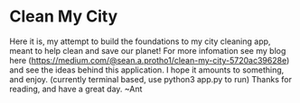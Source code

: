 # Clean My City
Here it is, my attempt to build the foundations to my city cleaning app, meant to help clean and 
save our planet! For more infomation see my blog here (https://medium.com/@sean.a.protho1/clean-my-city-5720ac39628e) 
 and see the ideas behind this application. I hope it amounts to something, and enjoy. (currently
 terminal based, use python3 app.py to run) Thanks for reading, and have a great day. ~Ant 
